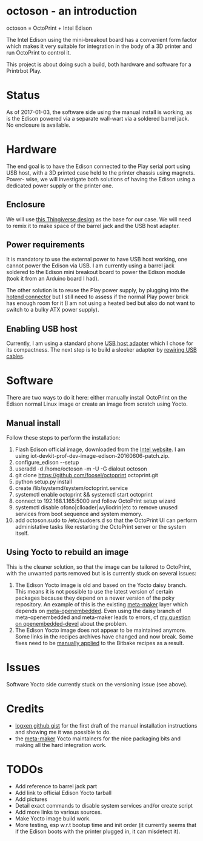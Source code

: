 # octoson - an introduction
octoson = OctoPrint + Intel Edison
<!--add links to images-->

The Intel Edison using the mini-breakout board has a convenient form factor 
which makes it very suitable for integration in the body of a 3D printer and
run OctoPrint to control it. 

This project is about doing such a build, both hardware and software for a 
Printrbot Play.

# Status
As of 2017-01-03, the software side using the manual install is working, as is
the Edison powered via a separate wall-wart via a soldered barrel jack. No
enclosure is available.

# Hardware
The end goal is to have the Edison connected to the Play serial port using USB
host, with a 3D printed case held to the printer chassis using magnets. Power-
wise, we will investigate both solutions of having the Edison using a dedicated
power supply or the printer one.

## Enclosure
We will use [this Thingiverse design](http://www.thingiverse.com/thing:578459)
as the base for our case. We will need to remix it to make space of the barrel
jack and the USB host adapter.

## Power requirements
It is mandatory to use the external power to have USB host working, one cannot 
power the Edison via USB.
I am currently using a barrel jack soldered to the Edison mini breakout board 
to power the Edison module (took it from an Arduino board I had). 

The other solution is to reuse the Play power supply, by plugging into the 
[hotend connector](http://www.printrbottalk.com/forum/viewtopic.php?f=16&t=11204)
 but I still need to assess if the normal Play power brick has enough room for
it (I am not using a heated bed but also do not want to switch to a bulky ATX
power supply).

## Enabling USB host
Currently, I am using a standard phone [USB host adapter](http://www.newegg.com/Product/Product.aspx?Item=9SIABH952C6796&cm_re=usb_host_adapter-_-9SIABH952C6796-_-Product) which I
chose for its compactness. The next step is to build a sleeker adapter by 
[rewiring USB cables](http://makezine.com/projects/usb-otg-cable/).

# Software
There are two ways to do it here: either manually install OctoPrint on the 
Edison normal Linux image or create an image from scratch using Yocto.

## Manual install
Follow these steps to perform the installation:

1. Flash Edison official image, downloaded from the [Intel website](https://software.intel.com/iot/hardware/edison/downloads). I am using iot-devkit-prof-dev-image-edison-20160606-patch.zip.
1. configure_edison --setup
1. useradd -d /home/octoson -m -U -G dialout octoson
1. git clone https://github.com/foosel/octoprint octoprint.git
1. python setup.py install
1. create /lib/systemd/system/octoprint.service
1. systemctl enable octoprint && systemctl start octoprint
1. connect to 192.168.1.165:5000 and follow OctoPrint setup wizard
1. systemctl disable ofono|clloader|wyliodrin|etc to remove unused services from
boot sequence and system memory.
1. add octoson.sudo to /etc/sudoers.d so that the OctoPrint UI can perform 
administative tasks like restarting the OctoPrint server or the system itself.

## Using Yocto to rebuild an image
This is the cleaner solution, so that the image can be tailored to OctoPrint, 
with the unwanted parts removed but is is currently stuck on several issues:

1. The Edison Yocto image is old and based on the Yocto daisy branch. This
means it is not possible to use the latest version of certain packages because
they depend on a newer version of the poky repository. An example of this is the
existing [meta-maker](http://git.yoctoproject.org/cgit/cgit.cgi/meta-maker/about/)
layer which depends on [meta-openembedded](http://cgit.openembedded.org/meta-openembedded/).
Even using the daisy branch of meta-openembedded and meta-maker leads to errors,
cf [my question on openembedded-devel](http://lists.openembedded.org/pipermail/openembedded-devel/2016-December/110576.html) about the problem.
2. The Edison Yocto image does not appear to be maintained anymore. Some links
in the recipes archives have changed and now break. Some fixes need to be
[manually applied](https://communities.intel.com/thread/109249) to the Bitbake
recipes as a result.

# Issues
Software Yocto side currently stuck on the versioning issue (see above).

# Credits
+ [logxen github gist](https://gist.github.com/logxen/ad195ccd31914bab8869) for
the first draft of the manual installation instructions and showing me it was
possible to do.
+ the [meta-maker](http://git.yoctoproject.org/cgit/cgit.cgi/meta-maker/about/)
Yocto maintainers for the nice packaging bits and making all the hard integration
work.

# TODOs
+ Add reference to barrel jack part
+ Add link to official Edison Yocto tarball
+ Add pictures 
+ Detail exact commands to disable system services and/or create script
+ Add more links to various sources.
+ Make Yocto image build work.
+ More testing, esp w.r.t bootup time and init order (it currently seems that
if the Edison boots with the printer plugged in, it can misdetect it).
